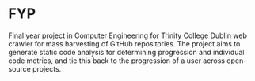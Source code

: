 # FYP
Final year project in Computer Engineering for Trinity College Dublin web crawler for mass harvesting of GitHub repositories.
The project aims to generate static code analysis for determining progression and individual code metrics, and tie this back to the progression of a user across open-source projects.
